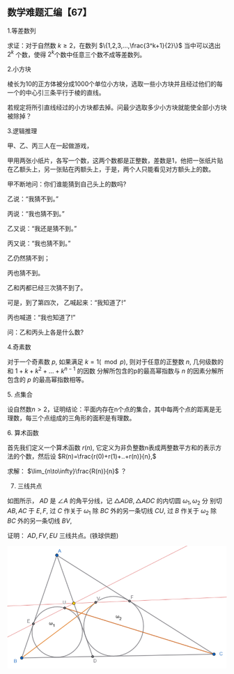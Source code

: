 ## 数学难题汇编【67】

1.等差数列

求证：对于自然数 $k\ge2，$在数列 $\{1,2,3,…,\frac{3^k+1}{2}\}$ 当中可以选出 $2^k$ 个数，使得 $2^k$个数中任意三个数不成等差数列。

2.小方块

棱长为10的正方体被分成1000个单位小方块，选取一些小方块并且经过他们的每一个的中心引三条平行于棱的直线。

若规定将所引直线经过的小方块都去掉。问最少选取多少小方块就能使全部小方块被除掉？

3.逻辑推理

甲、乙、丙三人在一起做游戏，

甲用两张小纸片，各写一个数，这两个数都是正整数，差数是1，他把一张纸片贴在乙额头上，另一张贴在丙额头上，于是，两个人只能看见对方额头上的数。

甲不断地问：你们谁能猜到自己头上的数吗?

乙说：“我猜不到。”

丙说：“我也猜不到。”

乙又说：“我还是猜不到。”

丙又说：“我也猜不到。”

乙仍然猜不到；

丙也猜不到。

乙和丙都已经三次猜不到了。

可是，到了第四次， 乙喊起来：“我知道了!”

丙也喊道：“我也知道了!”

问：乙和丙头上各是什么数?

4.奇素数

对于一个奇素数 $p,$ 如果满足 $k=1(\mod p),$ 则对于任意的正整数 $n,$ 几何级数的和 $1 + k + k^2 + … + k^{n-1}$ 的因数
分解所包含的p的最高幂指数与 $n$ 的因素分解所包含的 $p$ 的最高幂指数相等。

5. 点集合

设自然数$n\gt2$，证明结论：平面内存在n个点的集合，其中每两个点的距离是无理数，每三个点组成的三角形的面积是有理数。

6. 算术函数

首先我们定义一个算术函数 $r(n),$ 它定义为非负整数n表成两整数平方和的表示方法的个数，然后设 $R(n)=\frac{r(0)+r(1)+..+r(n)}{n},$

求解： $\lim_{n\to\infty}\frac{R(n)}{n}$ ？

7. 三线共点

如图所示， $AD$ 是 $\angle A$ 的角平分线，记 $\triangle ADB,\triangle ADC$ 的内切圆 $\omega_1,\omega_2$ 分
别切 $AB,AC$ 于 $E,F,$ 过 $C$ 作关于 $\omega_1$ 除 $BC$ 外的另一条切线 $CU,$ 过 $B$ 作关于 $\omega_2$ 除 $BC$ 外的另一条切线 $BV,$

证明： $AD,FV,EU$ 三线共点。(铁球供题)

![图](/pics/p91-1.png)

